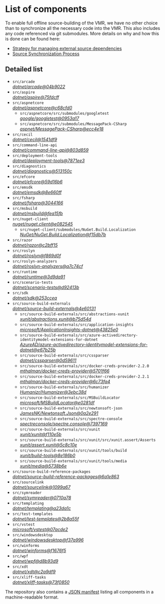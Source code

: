 ﻿# List of components

To enable full offline source-building of the VMR, we have no other choice than to synchronize all the necessary code into the VMR. This also includes any code referenced via git submodules. More details on why and how this is done can be found here:
- [Strategy for managing external source dependencies](src/arcade/Documentation/UnifiedBuild/VMR-Strategy-For-External-Source.md)
- [Source Synchronization Process](src/arcade/Documentation/UnifiedBuild/VMR-Design-And-Operation.md#source-synchronization-process)

## Detailed list

<!-- component list beginning -->
- `src/arcade`  
*[dotnet/arcade@04b9022](https://github.com/dotnet/arcade/tree/04b9022eba9c184a8036328af513c22e6949e8b6)*
- `src/aspire`  
*[dotnet/aspire@75fdcff](https://github.com/dotnet/aspire/tree/75fdcff28495bdd643f6323133a7d411df71ab70)*
- `src/aspnetcore`  
*[dotnet/aspnetcore@c68cfd0](https://github.com/dotnet/aspnetcore/tree/c68cfd0f718c3991e3c38b6f913f17f4b8d0b169)*
    - `src/aspnetcore/src/submodules/googletest`  
    *[google/googletest@0953a17](https://github.com/google/googletest/tree/0953a17a4281fc26831da647ad3fcd5e21e6473b)*
    - `src/aspnetcore/src/submodules/MessagePack-CSharp`  
    *[aspnet/MessagePack-CSharp@ecc4e18](https://github.com/aspnet/MessagePack-CSharp/tree/ecc4e18ad7a0c7db51cd7e3d2997a291ed01444d)*
- `src/cecil`  
*[dotnet/cecil@1541df9](https://github.com/dotnet/cecil/tree/1541df9c44ff8da964b2946e18655c2e37e4a198)*
- `src/command-line-api`  
*[dotnet/command-line-api@803d859](https://github.com/dotnet/command-line-api/tree/803d8598f98fb4efd94604b32627ee9407f246db)*
- `src/deployment-tools`  
*[dotnet/deployment-tools@7871ee3](https://github.com/dotnet/deployment-tools/tree/7871ee378dce87b64d930d4f33dca9c888f4034d)*
- `src/diagnostics`  
*[dotnet/diagnostics@513150c](https://github.com/dotnet/diagnostics/tree/513150c2f25077b1fcb194407e53c433c975f39b)*
- `src/efcore`  
*[dotnet/efcore@59d16b6](https://github.com/dotnet/efcore/tree/59d16b6188ac6328130f6b299eeac828beb4ace1)*
- `src/emsdk`  
*[dotnet/emsdk@8e660ff](https://github.com/dotnet/emsdk/tree/8e660ff41e91879977e3a9d837e068bd72234c26)*
- `src/fsharp`  
*[dotnet/fsharp@3044166](https://github.com/dotnet/fsharp/tree/3044166cd923167204853d1d9f975bc26864f86f)*
- `src/msbuild`  
*[dotnet/msbuild@fea15fb](https://github.com/dotnet/msbuild/tree/fea15fbd1fdb509ee69db79420c6cc10044b6b09)*
- `src/nuget-client`  
*[nuget/nuget.client@e082545](https://github.com/nuget/nuget.client/tree/e082545cbba30ec8dc9b759f2d9beea8aabc6215)*
    - `src/nuget-client/submodules/NuGet.Build.Localization`  
    *[NuGet/NuGet.Build.Localization@f15db7b](https://github.com/NuGet/NuGet.Build.Localization/tree/f15db7b7c6f5affbea268632ef8333d2687c8031)*
- `src/razor`  
*[dotnet/razor@c2bff15](https://github.com/dotnet/razor/tree/c2bff15ca1c61c9859b88cf455944dd6f5a3ab1e)*
- `src/roslyn`  
*[dotnet/roslyn@f869d0f](https://github.com/dotnet/roslyn/tree/f869d0f8a872875a46ba9fe23c67b04eb5519c2e)*
- `src/roslyn-analyzers`  
*[dotnet/roslyn-analyzers@a7c74cf](https://github.com/dotnet/roslyn-analyzers/tree/a7c74cf887abe4a38240bc4ead0b221d9d42434f)*
- `src/runtime`  
*[dotnet/runtime@3d9da91](https://github.com/dotnet/runtime/tree/3d9da91a9720f7bda3e4cef127b8195441fb2580)*
- `src/scenario-tests`  
*[dotnet/scenario-tests@d92413b](https://github.com/dotnet/scenario-tests/tree/d92413b87d36250859d8cb51ff69a03b5f5c4cab)*
- `src/sdk`  
*[dotnet/sdk@253ccea](https://github.com/dotnet/sdk/tree/253cceaca80abdafff35fcb99dbcb4a75ad79426)*
- `src/source-build-externals`  
*[dotnet/source-build-externals@4e60131](https://github.com/dotnet/source-build-externals/tree/4e60131607fd144eb86fe4487f1a37da940ca990)*
    - `src/source-build-externals/src/abstractions-xunit`  
    *[xunit/abstractions.xunit@b75d54d](https://github.com/xunit/abstractions.xunit/tree/b75d54d73b141709f805c2001b16f3dd4d71539d)*
    - `src/source-build-externals/src/application-insights`  
    *[microsoft/ApplicationInsights-dotnet@43825e0](https://github.com/microsoft/ApplicationInsights-dotnet/tree/43825e06a22cdfb702fc199a7ba99a7d541d48c6)*
    - `src/source-build-externals/src/azure-activedirectory-identitymodel-extensions-for-dotnet`  
    *[AzureAD/azure-activedirectory-identitymodel-extensions-for-dotnet@e67b25b](https://github.com/AzureAD/azure-activedirectory-identitymodel-extensions-for-dotnet/tree/e67b25be77532af9ba405670b34b4d263d505fde)*
    - `src/source-build-externals/src/cssparser`  
    *[dotnet/cssparser@0d59611](https://github.com/dotnet/cssparser/tree/0d59611784841735a7778a67aa6e9d8d000c861f)*
    - `src/source-build-externals/src/docker-creds-provider-2.2.0`  
    *[mthalman/docker-creds-provider@5701f66](https://github.com/mthalman/docker-creds-provider/tree/5701f6667c1fbd805684857baaa860383bbdfed7)*
    - `src/source-build-externals/src/docker-creds-provider-2.2.1`  
    *[mthalman/docker-creds-provider@6c73fa4](https://github.com/mthalman/docker-creds-provider/tree/6c73fa4784795ae07f49305a057abf5c473d2adb)*
    - `src/source-build-externals/src/humanizer`  
    *[Humanizr/Humanizer@3ebc38d](https://github.com/Humanizr/Humanizer/tree/3ebc38de585fc641a04b0e78ed69468453b0f8a1)*
    - `src/source-build-externals/src/MSBuildLocator`  
    *[microsoft/MSBuildLocator@e0281df](https://github.com/microsoft/MSBuildLocator/tree/e0281df33274ac3c3e22acc9b07dcb4b31d57dc0)*
    - `src/source-build-externals/src/newtonsoft-json`  
    *[JamesNK/Newtonsoft.Json@0a2e291](https://github.com/JamesNK/Newtonsoft.Json/tree/0a2e291c0d9c0c7675d445703e51750363a549ef)*
    - `src/source-build-externals/src/spectre-console`  
    *[spectreconsole/spectre.console@7397169](https://github.com/spectreconsole/spectre.console/tree/7397169a2757dc3657598bdea4ac222c0f283425)*
    - `src/source-build-externals/src/xunit`  
    *[xunit/xunit@f110e5b](https://github.com/xunit/xunit/tree/f110e5bee5dfd4c08339587c9c3df9292fcb597c)*
    - `src/source-build-externals/src/xunit/src/xunit.assert/Asserts`  
    *[xunit/assert.xunit@5c8c10e](https://github.com/xunit/assert.xunit/tree/5c8c10e085eb42f39f2fe0b40c94bf56649eb0a4)*
    - `src/source-build-externals/src/xunit/tools/build`  
    *[xunit/build-tools@8e186b0](https://github.com/xunit/build-tools/tree/8e186b0f8e398796e75453f3f18952b06d29fdfd)*
    - `src/source-build-externals/src/xunit/tools/media`  
    *[xunit/media@5738b6e](https://github.com/xunit/media/tree/5738b6e86f08e0389c4392b939c20e3eca2d9822)*
- `src/source-build-reference-packages`  
*[dotnet/source-build-reference-packages@6a1e863](https://github.com/dotnet/source-build-reference-packages/tree/6a1e86367923914589bda2244eb2321b97523c33)*
- `src/sourcelink`  
*[dotnet/sourcelink@1099a67](https://github.com/dotnet/sourcelink/tree/1099a677155d9d4c1a81a612dffccbcf0d94f8e9)*
- `src/symreader`  
*[dotnet/symreader@0710a78](https://github.com/dotnet/symreader/tree/0710a7892d89999956e8808c28e9dd0512bd53f3)*
- `src/templating`  
*[dotnet/templating@a23da1c](https://github.com/dotnet/templating/tree/a23da1c15c737b5e121650cfa5a86805e74e34fc)*
- `src/test-templates`  
*[dotnet/test-templates@2b8a55f](https://github.com/dotnet/test-templates/tree/2b8a55f3d3f380ae10d2c2f4d0974c92727ccc22)*
- `src/vstest`  
*[microsoft/vstest@07acde2](https://github.com/microsoft/vstest/tree/07acde22b65497e72de145d57167b83609a7f7fb)*
- `src/windowsdesktop`  
*[dotnet/windowsdesktop@f37a996](https://github.com/dotnet/windowsdesktop/tree/f37a996ae93c3aaad652c36d43a6245ad090d775)*
- `src/winforms`  
*[dotnet/winforms@f1676f5](https://github.com/dotnet/winforms/tree/f1676f5dcec5d4a84228406113fcad5fe31025af)*
- `src/wpf`  
*[dotnet/wpf@d8b93d9](https://github.com/dotnet/wpf/tree/d8b93d9e0c5ca81cfae3ff691824c3cdef74f5b3)*
- `src/xdt`  
*[dotnet/xdt@c2a9df9](https://github.com/dotnet/xdt/tree/c2a9df9c1867454039a1223cef1c090359e33646)*
- `src/xliff-tasks`  
*[dotnet/xliff-tasks@73f0850](https://github.com/dotnet/xliff-tasks/tree/73f0850939d96131c28cf6ea6ee5aacb4da0083a)*
<!-- component list end -->

The repository also contains a [JSON manifest](https://github.com/dotnet/dotnet/blob/main/src/source-manifest.json) listing all components in a machine-readable format.
